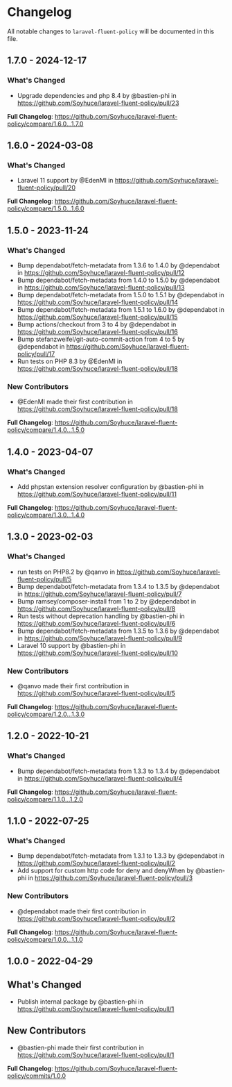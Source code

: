 # Changelog

All notable changes to `laravel-fluent-policy` will be documented in this file.

## 1.7.0 - 2024-12-17

### What's Changed

* Upgrade dependencies and php 8.4 by @bastien-phi in https://github.com/Soyhuce/laravel-fluent-policy/pull/23

**Full Changelog**: https://github.com/Soyhuce/laravel-fluent-policy/compare/1.6.0...1.7.0

## 1.6.0 - 2024-03-08

### What's Changed

* Laravel 11 support by @EdenMl in https://github.com/Soyhuce/laravel-fluent-policy/pull/20

**Full Changelog**: https://github.com/Soyhuce/laravel-fluent-policy/compare/1.5.0...1.6.0

## 1.5.0 - 2023-11-24

### What's Changed

- Bump dependabot/fetch-metadata from 1.3.6 to 1.4.0 by @dependabot in https://github.com/Soyhuce/laravel-fluent-policy/pull/12
- Bump dependabot/fetch-metadata from 1.4.0 to 1.5.0 by @dependabot in https://github.com/Soyhuce/laravel-fluent-policy/pull/13
- Bump dependabot/fetch-metadata from 1.5.0 to 1.5.1 by @dependabot in https://github.com/Soyhuce/laravel-fluent-policy/pull/14
- Bump dependabot/fetch-metadata from 1.5.1 to 1.6.0 by @dependabot in https://github.com/Soyhuce/laravel-fluent-policy/pull/15
- Bump actions/checkout from 3 to 4 by @dependabot in https://github.com/Soyhuce/laravel-fluent-policy/pull/16
- Bump stefanzweifel/git-auto-commit-action from 4 to 5 by @dependabot in https://github.com/Soyhuce/laravel-fluent-policy/pull/17
- Run tests on PHP 8.3 by @EdenMl in https://github.com/Soyhuce/laravel-fluent-policy/pull/18

### New Contributors

- @EdenMl made their first contribution in https://github.com/Soyhuce/laravel-fluent-policy/pull/18

**Full Changelog**: https://github.com/Soyhuce/laravel-fluent-policy/compare/1.4.0...1.5.0

## 1.4.0 - 2023-04-07

### What's Changed

- Add phpstan extension resolver configuration by @bastien-phi in https://github.com/Soyhuce/laravel-fluent-policy/pull/11

**Full Changelog**: https://github.com/Soyhuce/laravel-fluent-policy/compare/1.3.0...1.4.0

## 1.3.0 - 2023-02-03

### What's Changed

- run tests on PHP8.2 by @qanvo in https://github.com/Soyhuce/laravel-fluent-policy/pull/5
- Bump dependabot/fetch-metadata from 1.3.4 to 1.3.5 by @dependabot in https://github.com/Soyhuce/laravel-fluent-policy/pull/7
- Bump ramsey/composer-install from 1 to 2 by @dependabot in https://github.com/Soyhuce/laravel-fluent-policy/pull/8
- Run tests without deprecation handling by @bastien-phi in https://github.com/Soyhuce/laravel-fluent-policy/pull/6
- Bump dependabot/fetch-metadata from 1.3.5 to 1.3.6 by @dependabot in https://github.com/Soyhuce/laravel-fluent-policy/pull/9
- Laravel 10 support by @bastien-phi in https://github.com/Soyhuce/laravel-fluent-policy/pull/10

### New Contributors

- @qanvo made their first contribution in https://github.com/Soyhuce/laravel-fluent-policy/pull/5

**Full Changelog**: https://github.com/Soyhuce/laravel-fluent-policy/compare/1.2.0...1.3.0

## 1.2.0 - 2022-10-21

### What's Changed

- Bump dependabot/fetch-metadata from 1.3.3 to 1.3.4 by @dependabot in https://github.com/Soyhuce/laravel-fluent-policy/pull/4

**Full Changelog**: https://github.com/Soyhuce/laravel-fluent-policy/compare/1.1.0...1.2.0

## 1.1.0 - 2022-07-25

### What's Changed

- Bump dependabot/fetch-metadata from 1.3.1 to 1.3.3 by @dependabot in https://github.com/Soyhuce/laravel-fluent-policy/pull/2
- Add support for custom http code for deny and denyWhen by @bastien-phi in https://github.com/Soyhuce/laravel-fluent-policy/pull/3

### New Contributors

- @dependabot made their first contribution in https://github.com/Soyhuce/laravel-fluent-policy/pull/2

**Full Changelog**: https://github.com/Soyhuce/laravel-fluent-policy/compare/1.0.0...1.1.0

## 1.0.0 - 2022-04-29

## What's Changed

- Publish internal package by @bastien-phi in https://github.com/Soyhuce/laravel-fluent-policy/pull/1

## New Contributors

- @bastien-phi made their first contribution in https://github.com/Soyhuce/laravel-fluent-policy/pull/1

**Full Changelog**: https://github.com/Soyhuce/laravel-fluent-policy/commits/1.0.0
